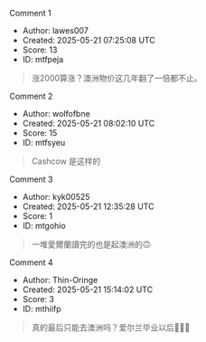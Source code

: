 Comment 1

- Author: lawes007
- Created: 2025-05-21 07:25:08 UTC
- Score: 13
- ID: mtfpeja

> 涨2000算涨？澳洲物价这几年翻了一倍都不止。

Comment 2

- Author: wolfofbne
- Created: 2025-05-21 08:02:10 UTC
- Score: 15
- ID: mtfsyeu

> Cashcow 是这样的

Comment 3

- Author: kyk00525
- Created: 2025-05-21 12:35:28 UTC
- Score: 1
- ID: mtgohio

> 一堆愛爾蘭讀完的也是起澳洲的🙃

Comment 4

- Author: Thin-Oringe
- Created: 2025-05-21 15:14:02 UTC
- Score: 3
- ID: mthiifp

> 真的最后只能去澳洲吗？爱尔兰毕业以后😤😤😢
